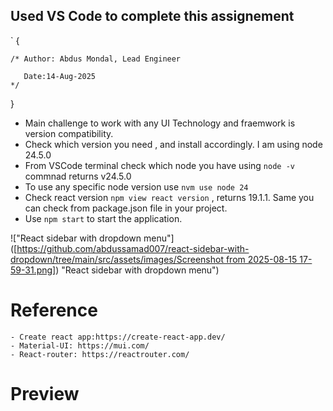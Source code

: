 ## Used VS Code to complete this assignement 
`
{

    /* Author: Abdus Mondal, Lead Engineer 
    
       Date:14-Aug-2025
    */
}

* Main challenge to work with any UI Technology and fraemwork is version compatibility.
* Check which version you need , and install accordingly. I am using node 24.5.0
* From VSCode terminal check which node you have using ` node -v ` commnad returns v24.5.0
* To use any specific node version use ` nvm use node 24 `
* Check react version ` npm view react version ` , returns 19.1.1. Same you can check from package.json file in your project.
* Use ` npm start ` to start the application.


!["React sidebar with dropdown menu"]([[https://github.com/abdussamad007/react-sidebar-with-dropdown/tree/main/src/assets/images/Screenshot from 2025-08-15 17-59-31.png]](https://github.com/abdussamad007/react-sidebar-with-dropdown/issues/1#issue-3325180518)) "React sidebar with dropdown menu")
    
# Reference

    - Create react app:https://create-react-app.dev/
    - Material-UI: https://mui.com/
    - React-router: https://reactrouter.com/

# Preview

